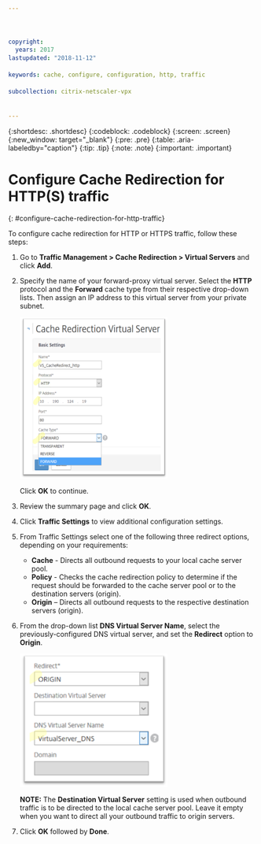 ```yaml
---



copyright:
  years: 2017
lastupdated: "2018-11-12"

keywords: cache, configure, configuration, http, traffic

subcollection: citrix-netscaler-vpx


---
```


{:shortdesc: .shortdesc}
{:codeblock: .codeblock}
{:screen: .screen}
{:new_window: target="_blank"}
{:pre: .pre}
{:table: .aria-labeledby="caption"}
{:tip: .tip}
{:note: .note}
{:important: .important}

# Configure Cache Redirection for HTTP(S) traffic
{: #configure-cache-redirection-for-http-traffic}

To configure cache redirection for HTTP or HTTPS traffic, follow these steps:

1. Go to **Traffic Management > Cache Redirection > Virtual Servers** and click **Add**.
2. Specify the name of your forward-proxy virtual server. Select the **HTTP** protocol and the **Forward** cache type from their respective drop-down lists. Then assign an IP address to this virtual server from your private subnet.

	<img src="images/fp12.png" alt="drawing" style="width: 300px;"/>

	Click **OK** to continue.

3. Review the summary page and click **OK**.  
4. Click **Traffic Settings** to view additional configuration settings.
5. From Traffic Settings select one of the following three redirect options, depending on your requirements:
	* **Cache** - Directs all outbound requests to your local cache server pool.
	* **Policy** - Checks the cache redirection policy to determine if the request should be forwarded to the cache server pool or to the destination servers (origin).
	* **Origin** – Directs all outbound requests to the respective destination servers (origin).

6. From the drop-down list **DNS Virtual Server Name**, select the previously-configured DNS virtual server, and set the **Redirect** option to **Origin**.

	<img src="images/fp13.png" alt="drawing" style="width: 300px;"/>

	**NOTE:** The **Destination Virtual Server** setting is used when outbound traffic is to be directed to the local cache server pool. Leave it empty when you want to direct all your outbound traffic to origin servers.

7. Click **OK** followed by **Done**.
